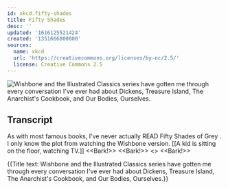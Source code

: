```yaml
---
id: xkcd.fifty-shades
title: Fifty Shades
desc: ''
updated: '1616125521424'
created: '1351666800000'
sources:
  name: xkcd
  url: 'https://creativecommons.org/licenses/by-nc/2.5/'
  license: Creative Commons 2.5
---
```

![Wishbone and the Illustrated Classics series have gotten me through every conversation I've ever had about Dickens, Treasure Island, The Anarchist's Cookbook, and Our Bodies, Ourselves.](https://imgs.xkcd.com/comics/fifty_shades.png)

## Transcript
As with most famous books, I've never actually READ 
Fifty Shades of Grey
. 
I only know the plot from watching the 
Wishbone
 version.
[[A kid is sitting on the floor, watching TV.]]
<<Bark!>>
<<Bark!>>
<<SMACK>>
<<Bark!>>

{{Title text: Wishbone and the Illustrated Classics series have gotten me through every conversation I've ever had about Dickens, Treasure Island, The Anarchist's Cookbook, and Our Bodies, Ourselves.}}
